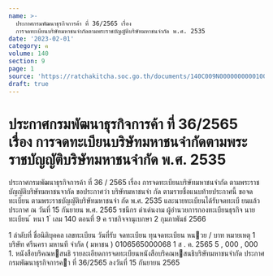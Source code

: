 ```yaml
---
name: >-
  ประกาศกรมพัฒนาธุรกิจการค้า ที่ 36/2565 เรื่อง
  การจดทะเบียนบริษัทมหาชนจำกัดตามพระราชบัญญัติบริษัทมหาชนจำกัด พ.ศ. 2535
date: '2023-02-01'
category: ค
volume: 140
section: 9
page: 1
source: 'https://ratchakitcha.soc.go.th/documents/140C009N0000000000100.pdf'
draft: true
---
```


# ประกาศกรมพัฒนาธุรกิจการค้า ที่ 36/2565 เรื่อง การจดทะเบียนบริษัทมหาชนจำกัดตามพระราชบัญญัติบริษัทมหาชนจำกัด พ.ศ. 2535

ประกาศกรมพัฒนาธุรกิจการค้า ที่ 36 / 2565 เรื่อง การจดทะเบียนบริษัทมหาชนจำกัด ตามพระราชบัญญัติบริษัทมหาชนจากัด ขอประกาศว่า บริษัทมหาชนจำ กัด ตามรายชื่อแนบท้ายประกาศนี้ ขอจดทะเบียน ตามพระราชบัญญัติบริษัทมหาชนจำ กัด พ.ศ. 2535 และนายทะเบียนได้รับจดทะเบี ยนแล้ว ประกาศ ณ วันที่ 15 กันยายน พ.ศ. 2565 รชนีกร ดำเด่นงาม ผู้อำนวยการกองทะเบียนธุรกิจ นายทะเบียน ้ หนา 1 ่ เลม 140 ตอนที่ 9 ค ราชกิจจานุเบกษา 2 กุมภาพันธ์ 2566

1 ลําดับที่ ชื่อนิติบุคคล เลขทะเบียน วันที่รับ จดทะเบียน ทุนจดทะเบียน หนวย / บาท หมายเหตุ 1 บริษัท ศรีนครา มหานที จํากัด ( มหาชน ) 0106565000068 1 ส . ค. 2565 5 , 000 , 000 1. หนังสือบริคณหสนธิ รายละเอียดการจดทะเบียนหนังสือบริคณหสนธิบริษัทมหาชนจํากัด ประกาศกรมพัฒนาธุรกิจการคา ที่ 36/2565 ลงวันที่ 15 กันยายน 2565
